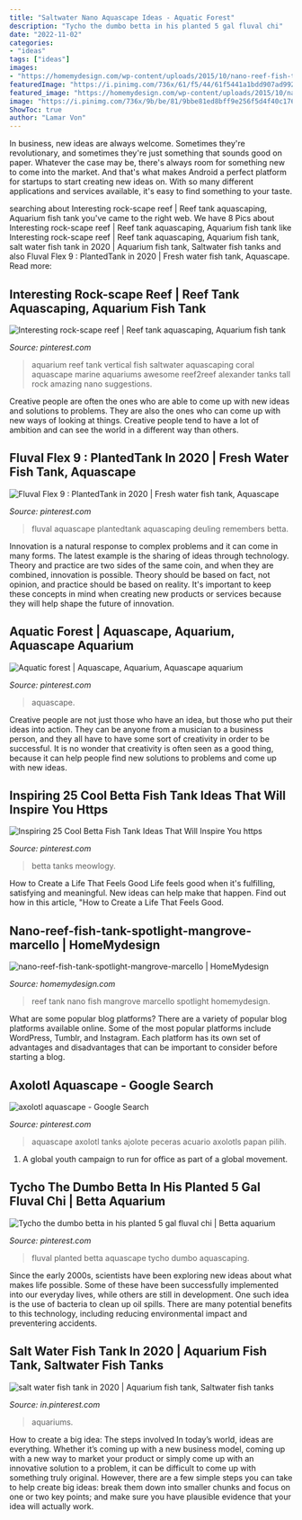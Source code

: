```yaml
---
title: "Saltwater Nano Aquascape Ideas - Aquatic Forest"
description: "Tycho the dumbo betta in his planted 5 gal fluval chi"
date: "2022-11-02"
categories:
- "ideas"
tags: ["ideas"]
images:
- "https://homemydesign.com/wp-content/uploads/2015/10/nano-reef-fish-tank-spotlight-mangrove-marcello.jpg"
featuredImage: "https://i.pinimg.com/736x/61/f5/44/61f5441a1bdd907ad992ec482dcfd2b0.jpg"
featured_image: "https://homemydesign.com/wp-content/uploads/2015/10/nano-reef-fish-tank-spotlight-mangrove-marcello.jpg"
image: "https://i.pinimg.com/736x/9b/be/81/9bbe81ed8bff9e256f5d4f40c176c1f2.jpg"
ShowToc: true
author: "Lamar Von"
---
```



In business, new ideas are always welcome. Sometimes they're revolutionary, and sometimes they're just something that sounds good on paper. Whatever the case may be, there's always room for something new to come into the market. And that's what makes Android a perfect platform for startups to start creating new ideas on. With so many different applications and services available, it's easy to find something to your taste.

	

		
searching about Interesting rock-scape reef | Reef tank aquascaping, Aquarium fish tank you've came to the right web. We have 8 Pics about Interesting rock-scape reef | Reef tank aquascaping, Aquarium fish tank like Interesting rock-scape reef | Reef tank aquascaping, Aquarium fish tank, salt water fish tank in 2020 | Aquarium fish tank, Saltwater fish tanks and also Fluval Flex 9 : PlantedTank in 2020 | Fresh water fish tank, Aquascape. Read more:
		
    
## Interesting Rock-scape Reef | Reef Tank Aquascaping, Aquarium Fish Tank

<img loading=lazy src="https://i.pinimg.com/736x/9c/9e/de/9c9edeafe5020ab9bf40103f85075ff6.jpg" onerror="this.onerror=null;this.src='https://tse1.mm.bing.net/th?id=OIP.S2ZYJCqXvT_IhQq-NwpbVQHaKl&amp;pid=15.1';" alt="Interesting rock-scape reef | Reef tank aquascaping, Aquarium fish tank">

_Source: pinterest.com_

>aquarium reef tank vertical fish saltwater aquascaping coral aquascape marine aquariums awesome reef2reef alexander tanks tall rock amazing nano suggestions. 

	

Creative people are often the ones who are able to come up with new ideas and solutions to problems. They are also the ones who can come up with new ways of looking at things. Creative people tend to have a lot of ambition and can see the world in a different way than others.

    
## Fluval Flex 9 : PlantedTank In 2020 | Fresh Water Fish Tank, Aquascape

<img loading=lazy src="https://i.pinimg.com/736x/4c/2f/ab/4c2fab5dbe1119c5852614b8830c2dc9.jpg" onerror="this.onerror=null;this.src='https://tse2.mm.bing.net/th?id=OIP.F15DzH7VH2YhbNz5ezQ1sQHaFN&amp;pid=15.1';" alt="Fluval Flex 9 : PlantedTank in 2020 | Fresh water fish tank, Aquascape">

_Source: pinterest.com_

>fluval aquascape plantedtank aquascaping deuling remembers betta. 

	

Innovation is a natural response to complex problems and it can come in many forms. The latest example is the sharing of ideas through technology. Theory and practice are two sides of the same coin, and when they are combined, innovation is possible. Theory should be based on fact, not opinion, and practice should be based on reality. It's important to keep these concepts in mind when creating new products or services because they will help shape the future of innovation.

    
## Aquatic Forest | Aquascape, Aquarium, Aquascape Aquarium

<img loading=lazy src="https://i.pinimg.com/736x/61/f5/44/61f5441a1bdd907ad992ec482dcfd2b0.jpg" onerror="this.onerror=null;this.src='https://tse4.mm.bing.net/th?id=OIP.4C27BSb8m7OnXNE248TF5gHaEV&amp;pid=15.1';" alt="Aquatic forest | Aquascape, Aquarium, Aquascape aquarium">

_Source: pinterest.com_

>aquascape. 

	

Creative people are not just those who have an idea, but those who put their ideas into action. They can be anyone from a musician to a business person, and they all have to have some sort of creativity in order to be successful. It is no wonder that creativity is often seen as a good thing, because it can help people find new solutions to problems and come up with new ideas.

    
## Inspiring 25 Cool Betta Fish Tank Ideas That Will Inspire You Https

<img loading=lazy src="https://i.pinimg.com/originals/20/10/92/201092916651ae214c4ab858ec8d7990.jpg" onerror="this.onerror=null;this.src='https://tse2.mm.bing.net/th?id=OIP.V6ZRBlIJGUez0wVdzy_gIgHaJ4&amp;pid=15.1';" alt="Inspiring 25 Cool Betta Fish Tank Ideas That Will Inspire You https">

_Source: pinterest.com_

>betta tanks meowlogy. 

	

How to Create a Life That Feels Good
Life feels good when it's fulfilling, satisfying and meaningful. New ideas can help make that happen. Find out how in this article, "How to Create a Life That Feels Good.

    
## Nano-reef-fish-tank-spotlight-mangrove-marcello | HomeMydesign

<img loading=lazy src="https://homemydesign.com/wp-content/uploads/2015/10/nano-reef-fish-tank-spotlight-mangrove-marcello.jpg" onerror="this.onerror=null;this.src='https://tse2.mm.bing.net/th?id=OIP.f4qveUVcgEgzymC-VhfesQHaF9&amp;pid=15.1';" alt="nano-reef-fish-tank-spotlight-mangrove-marcello | HomeMydesign">

_Source: homemydesign.com_

>reef tank nano fish mangrove marcello spotlight homemydesign. 

	

What are some popular blog platforms?
There are a variety of popular blog platforms available online. Some of the most popular platforms include WordPress, Tumblr, and Instagram. Each platform has its own set of advantages and disadvantages that can be important to consider before starting a blog.

    
## Axolotl Aquascape - Google Search

<img loading=lazy src="https://i.pinimg.com/736x/9b/be/81/9bbe81ed8bff9e256f5d4f40c176c1f2.jpg" onerror="this.onerror=null;this.src='https://tse2.mm.bing.net/th?id=OIP.PaHwxhDvjVMBI6dM8084jgHaFe&amp;pid=15.1';" alt="axolotl aquascape - Google Search">

_Source: pinterest.com_

>aquascape axolotl tanks ajolote peceras acuario axolotls papan pilih. 

	

1. A global youth campaign to run for office as part of a global movement. 

    
## Tycho The Dumbo Betta In His Planted 5 Gal Fluval Chi | Betta Aquarium

<img loading=lazy src="https://i.pinimg.com/originals/46/da/19/46da1941d4cf38f7e2a21000890afb6a.jpg" onerror="this.onerror=null;this.src='https://tse2.mm.bing.net/th?id=OIP.WO31ZFllXN8p1xtZcnNcRQHaFj&amp;pid=15.1';" alt="Tycho the dumbo betta in his planted 5 gal fluval chi | Betta aquarium">

_Source: pinterest.com_

>fluval planted betta aquascape tycho dumbo aquascaping. 

	

Since the early 2000s, scientists have been exploring new ideas about what makes life possible. Some of these have been successfully implemented into our everyday lives, while others are still in development. One such idea is the use of bacteria to clean up oil spills. There are many potential benefits to this technology, including reducing environmental impact and preventering accidents.

    
## Salt Water Fish Tank In 2020 | Aquarium Fish Tank, Saltwater Fish Tanks

<img loading=lazy src="https://i.pinimg.com/736x/29/78/44/297844ed3f1e3b594b1bbe5136acca2b.jpg" onerror="this.onerror=null;this.src='https://tse4.mm.bing.net/th?id=OIP.pVIHoHUA4KX47rDTsyrRuAHaE8&amp;pid=15.1';" alt="salt water fish tank in 2020 | Aquarium fish tank, Saltwater fish tanks">

_Source: in.pinterest.com_

>aquariums. 

	

How to create a big idea: The steps involved
In today’s world, ideas are everything. Whether it’s coming up with a new business model, coming up with a new way to market your product or simply come up with an innovative solution to a problem, it can be difficult to come up with something truly original. However, there are a few simple steps you can take to help create big ideas: break them down into smaller chunks and focus on one or two key points; and make sure you have plausible evidence that your idea will actually work.

